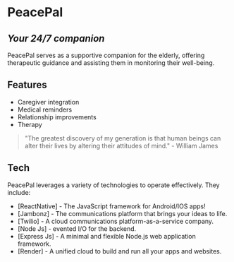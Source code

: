 # PeacePal

## _Your 24/7 companion_

PeacePal serves as a supportive companion for the elderly, offering therapeutic guidance and assisting them in monitoring their well-being.

## Features

- Caregiver integration
- Medical reminders
- Relationship improvements
- Therapy

> "The greatest discovery of my generation is that human beings can alter their lives by altering their attitudes of mind." - William James

## Tech

PeacePal leverages a variety of technologies to operate effectively. They include:

- [ReactNative] - The JavaScript framework for Android/IOS apps!
- [Jambonz] - The communications platform that brings your ideas to life.
- [Twilio] - A cloud communications platform-as-a-service company.
- [Node Js] - evented I/O for the backend.
- [Express Js] - A minimal and flexible Node.js web application framework.
- [Render] - A unified cloud to build and run all your apps and websites.
